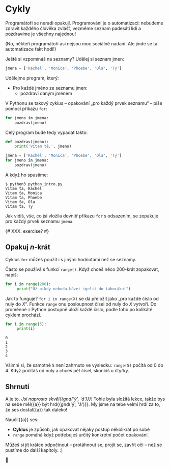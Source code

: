 # Cykly

Programátoři se neradi opakují.
Programování je o automatizaci: nebudeme zdravit každého člověka zvlášť,
vezměme seznam padesáti lidí a pozdravíme je všechny najednou!

(No, někteří programátoři asi nejsou moc sociálně nadaní.
Ale jinde se ta automatizace fakt hodí!)

Ještě si vzpomínáš na seznamy?
Udělej si seznam jmen:

```python
jmena = ['Rachel', 'Monica', 'Phoebe', 'Ola', 'Ty']
```

Udělejme program, který:

* Pro každé jméno ze seznamu jmen:
    * pozdraví daným jménem

V Pythonu se takový *cyklus* – opakování „pro každý prvek seznamu“ – píše
pomocí příkazu `for`:

``` python
for jmeno in jmena:
    pozdrav(jmeno)
```

Celý program bude tedy vypadat takto:

```python
def pozdrav(jmeno):
    print('Vítam tě,', jmeno)

jmena = ['Rachel', 'Monica', 'Phoebe', 'Ola', 'Ty']
for jmeno in jmena:
    pozdrav(jmeno)
```

A když ho spustíme:

``` console
$ python3 python_intro.py
Vitam ťa, Rachel
Vitam ťa, Monica
Vitam ťa, Phoebe
Vitam ťa, Ola
Vitam ťa, Ty
```

Jak vidíš, vše, co jsi vložila dovnitř příkazu `for` s odsazením,
se zopakuje pro každý prvek seznamu `jmena`.

{# XXX: exercise? #}

## Opakuj <var>n</var>-krát

Cyklus `for` můžeš použít i s jinými hodnotami než se seznamy.

Často se používá s funkcí `range()`.
Když chceš něco 200-krát zopakovat, napiš:

```python
for i in range(200):
     print("Už nikdy nebudu házet igelit do táboráku!")
```

Jak to funguje?
`for i in range(X)` se dá přeložit jako „pro každé číslo
od nuly do <var>X</var>“.
Funkce `range` onu posloupnost čísel od nuly do <var>X</var> vytvoří.
Do proměnné `i` Python postupně uloží každé číslo, podle toho po kolikáté
cyklem prochází.

```python
for i in range(5):
     print(i)
```
```
0
1
2
3
4
```

Všimni si, že samotné `5` není zahrnuto ve výsledku:
`range(5)` počítá od 0 do 4.
Když počítáš od nuly a chceš pět čísel, skončíš u čtyřky.


## Shrnutí

A je to.
*Jsi naprosto skvěl{{gnd('ý', 'á')}}!*
Tohle byla složitá lekce, takže bys na sebe měl{{a}} být hrd{{gnd('ý', 'á')}}.
My jsme na tebe velmi hrdí za to, že ses dostal{{a}} tak daleko!

Naučil{{a}} ses:

*   **Cyklus** je způsob, jak opakovat nějaký postup několikrát po sobě
*   `range` pomáhá když potřebuješ určitý konkrétní počet opakování.

Můžeš si jít krátce odpočinout – protáhnout se, projít se,
zavřít oči – než se pustíme do další kapitoly. :)

🧁
